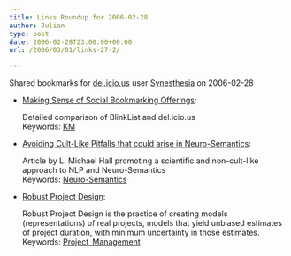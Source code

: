 ```yaml
---
title: Links Roundup for 2006-02-28
author: Julian
type: post
date: 2006-02-28T23:00:00+00:00
url: /2006/03/01/links-27-2/

---
```

Shared bookmarks for [del.icio.us][1] user  [Synesthesia][2] on 2006-02-28

  * [Making Sense of Social Bookmarking Offerings][3]:
  
    Detailed comparison of BlinkList and del.icio.us   
    Keywords: [KM][4]
  * [Avoiding Cult-Like Pitfalls that could arise in Neuro-Semantics][5]:
  
    Article by L. Michael Hall promoting a scientific and non-cult-like approach to NLP and Neuro-Semantics   
    Keywords: [Neuro-Semantics][6]
  * [Robust Project Design][7]:
  
    Robust Project Design is the practice of creating models (representations) of real projects, models that yield unbiased estimates of project duration, with minimum uncertainty in those estimates.   
    Keywords: [Project_Management][8]

 [1]: https://del.icio.us/
 [2]: https://del.icio.us/synesthesia
 [3]: https://www.elsua.net/2006/01/04/making-sense-of-social-bookmarking-offerings-delicious-vs-blinklist/ "https://www.elsua.net/2006/01/04/making-sense-of-social-bookmarking-offerings-delicious-vs-blinklist/"
 [4]: https://del.icio.us/synesthesia/KM
 [5]: https://www.neurosemantics.com/index.php?option=com_content&task=view&id=437&Itemid=46 "https://www.neurosemantics.com/index.php?option=com_content&task=view&id=437&Itemid=46"
 [6]: https://del.icio.us/synesthesia/Neuro-Semantics
 [7]: https://www.pdinstitute.com/RobustProjectDesign.html "https://www.pdinstitute.com/RobustProjectDesign.html"
 [8]: https://del.icio.us/synesthesia/Project_Management